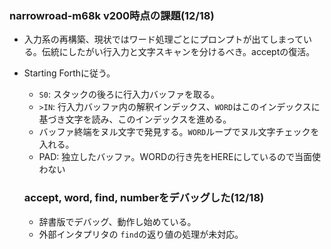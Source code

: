 ### narrowroad-m68k v200時点の課題(12/18)

* 入力系の再構築、現状ではワード処理ごとにプロンプトが出てしまっている。伝統にしたがい行入力と文字スキャンを分けるべき。acceptの復活。
* Starting Forthに従う。
  + `S0`: スタックの後ろに行入力バッファを取る。
  + `>IN`: 行入力バッファ内の解釈インデックス、`WORD`はこのインデックスに基づき文字を読み、このインデックスを進める。
  + バッファ終端をヌル文字で発見する。`WORD`ループでヌル文字チェックを入れる。
  + PAD: 独立したバッファ。WORDの行き先をHEREにしているので当面使わない

  ### accept, word, find, numberをデバッグした(12/18)

  * 辞書版でデバッグ、動作し始めている。
  * 外部インタプリタの `find`の返り値の処理が未対応。

  